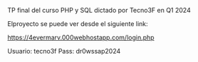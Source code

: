 TP final del curso PHP y SQL dictado por Tecno3F en Q1 2024

Elproyecto se puede ver desde el siguiente link:

https://4evermarv.000webhostapp.com/login.php

Usuario: tecno3f
Pass: dr0wssap2024
